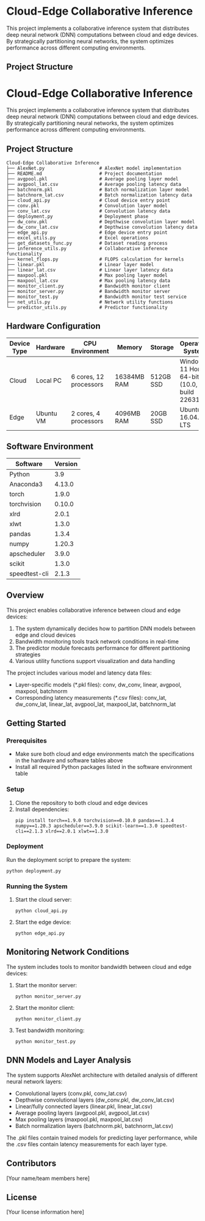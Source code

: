 # Cloud-Edge Collaborative Inference

This project implements a collaborative inference system that distributes deep neural network (DNN) computations between cloud and edge devices. By strategically partitioning neural networks, the system optimizes performance across different computing environments.

## Project Structure

# Cloud-Edge Collaborative Inference

This project implements a collaborative inference system that distributes deep neural network (DNN) computations between cloud and edge devices. By strategically partitioning neural networks, the system optimizes performance across different computing environments.

## Project Structure

```
Cloud-Edge Collaborative Inference
├── AlexNet.py                    # AlexNet model implementation
├── README.md                     # Project documentation
├── avgpool.pkl                   # Average pooling layer model
├── avgpool_lat.csv               # Average pooling latency data
├── batchnorm.pkl                 # Batch normalization layer model
├── batchnorm_lat.csv             # Batch normalization latency data
├── cloud_api.py                  # Cloud device entry point
├── conv.pkl                      # Convolution layer model
├── conv_lat.csv                  # Convolution latency data
├── deployment.py                 # Deployment phase
├── dw_conv.pkl                   # Depthwise convolution layer model
├── dw_conv_lat.csv               # Depthwise convolution latency data
├── edge_api.py                   # Edge device entry point
├── excel_utils.py                # Excel operations
├── get_datasets_func.py          # Dataset reading process
├── inference_utils.py            # Collaborative inference functionality
├── kernel_flops.py               # FLOPS calculation for kernels
├── linear.pkl                    # Linear layer model
├── linear_lat.csv                # Linear layer latency data
├── maxpool.pkl                   # Max pooling layer model
├── maxpool_lat.csv               # Max pooling latency data
├── monitor_client.py             # Bandwidth monitor client
├── monitor_server.py             # Bandwidth monitor server
├── monitor_test.py               # Bandwidth monitor test service
├── net_utils.py                  # Network utility functions
└── predictor_utils.py            # Predictor functionality
```

## Hardware Configuration

| Device Type | Hardware | CPU Environment | Memory | Storage | Operating System |
|-------------|----------|-----------------|--------|---------|------------------|
| Cloud       | Local PC | 6 cores, 12 processors | 16384MB RAM | 512GB SSD | Windows 11 Home 64-bit (10.0, build 22631) |
| Edge        | Ubuntu VM | 2 cores, 4 processors | 4096MB RAM | 20GB SSD | Ubuntu 16.04.7 LTS |

## Software Environment

| Software | Version |
|----------|---------|
| Python   | 3.9     |
| Anaconda3 | 4.13.0  |
| torch    | 1.9.0   |
| torchvision | 0.10.0 |
| xlrd     | 2.0.1   |
| xlwt     | 1.3.0   |
| pandas   | 1.3.4   |
| numpy    | 1.20.3  |
| apscheduler | 3.9.0 |
| scikit   | 1.3.0   |
| speedtest-cli | 2.1.3 |

## Overview

This project enables collaborative inference between cloud and edge devices:

1. The system dynamically decides how to partition DNN models between edge and cloud devices
2. Bandwidth monitoring tools track network conditions in real-time
3. The predictor module forecasts performance for different partitioning strategies
4. Various utility functions support visualization and data handling

The project includes various model and latency data files:
- Layer-specific models (*.pkl files): conv, dw_conv, linear, avgpool, maxpool, batchnorm
- Corresponding latency measurements (*.csv files): conv_lat, dw_conv_lat, linear_lat, avgpool_lat, maxpool_lat, batchnorm_lat

## Getting Started

### Prerequisites

- Make sure both cloud and edge environments match the specifications in the hardware and software tables above
- Install all required Python packages listed in the software environment table

### Setup

1. Clone the repository to both cloud and edge devices
2. Install dependencies:
   ```
   pip install torch==1.9.0 torchvision==0.10.0 pandas==1.3.4 numpy==1.20.3 apscheduler==3.9.0 scikit-learn==1.3.0 speedtest-cli==2.1.3 xlrd==2.0.1 xlwt==1.3.0
   ```

### Deployment

Run the deployment script to prepare the system:

```
python deployment.py
```

### Running the System

1. Start the cloud server:
   ```
   python cloud_api.py
   ```

2. Start the edge device:
   ```
   python edge_api.py
   ```

## Monitoring Network Conditions

The system includes tools to monitor bandwidth between cloud and edge devices:

1. Start the monitor server:
   ```
   python monitor_server.py
   ```

2. Start the monitor client:
   ```
   python monitor_client.py
   ```

3. Test bandwidth monitoring:
   ```
   python monitor_test.py
   ```

## DNN Models and Layer Analysis

The system supports AlexNet architecture with detailed analysis of different neural network layers:

- Convolutional layers (conv.pkl, conv_lat.csv)
- Depthwise convolutional layers (dw_conv.pkl, dw_conv_lat.csv)
- Linear/fully connected layers (linear.pkl, linear_lat.csv)
- Average pooling layers (avgpool.pkl, avgpool_lat.csv)
- Max pooling layers (maxpool.pkl, maxpool_lat.csv)
- Batch normalization layers (batchnorm.pkl, batchnorm_lat.csv)

The .pkl files contain trained models for predicting layer performance, while the .csv files contain latency measurements for each layer type.

## Contributors

[Your name/team members here]

## License

[Your license information here]
